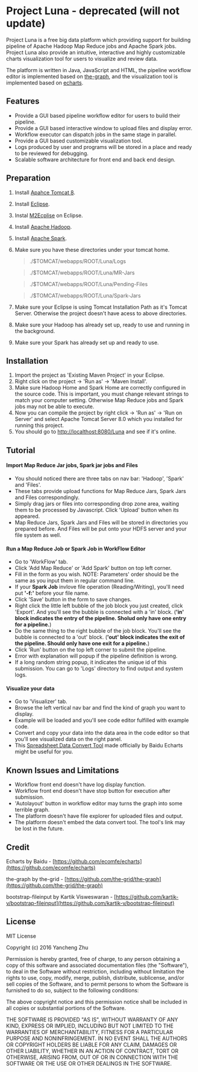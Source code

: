 # Project Luna - deprecated (will not update)

Project Luna is a free big data platform which providing support for building pipeline of Apache Hadoop Map Reduce jobs and Apache Spark jobs. Project Luna also provide an intuitive, interactive and highly customizable charts visualization tool for users to visualize and review data. 

The platform is written in Java, JavaScript and HTML, the pipeline workflow editor is implemented based on [the-graph](https://github.com/the-grid/the-graph), and the visualization tool is implemented based on [echarts](https://github.com/ecomfe/echarts).

## Features
+ Provide a GUI based pipeline workflow editor for users to build their pipeline.
+ Provide a GUI based interactive window to upload files and display error.
+ Workflow executor can dispatch jobs in the same stage in parallel.
+ Provide a GUI based customizable visualization tool.
+ Logs produced by user and programs will be stored in a place and ready to be reviewed for debugging.
+ Scalable software architecture for front end and back end design.

## Preparation
1. Install [Apahce Tomcat 8](http://tomcat.apache.org/).
2. Install [Eclipse](https://eclipse.org/).
3. Instal [M2Ecplise](http://www.eclipse.org/m2e/) on Eclipse.
4. Install [Apache Hadoop](http://hadoop.apache.org/).
5. Install [Apache Spark](http://spark.apache.org/).
6. Make sure you have these directories under your tomcat home.
    > ./$TOMCAT/webapps/ROOT/Luna/Logs

    > ./$TOMCAT/webapps/ROOT/Luna/MR-Jars

    > ./$TOMCAT/webapps/ROOT/Luna/Pending-Files

    > ./$TOMCAT/webapps/ROOT/Luna/Spark-Jars
6. Make sure your Eclipse is using Tomcat Installation Path as it's Tomcat Server. Otherwise the project doesn't have acess to above directories.
7. Make sure your Hadoop has already set up, ready to use and running in the background.
8. Make sure your Spark has already set up and ready to use.

## Installation
1. Import the project as 'Existing Maven Project' in your Eclipse.
2. Right click on the project -> 'Run as' -> 'Maven Install'.
3. Make sure Hadoop Home and Spark Home are correctly configured in the source code. This is important, you must change relevant strings to match your computer setting. Otherwise Map Reduce jobs and Spark jobs may not be able to execute.
4. Now you can compile the project by right click -> 'Run as' -> 'Run on Server' and select Apache Tomcat Server 8.0 which you installed for running this project.
5. You should go to [http://localthost:8080/Luna](http://localthost:8080/Luna) and see if it's online.

## Tutorial
#### Import Map Reduce Jar jobs, Spark jar jobs and Files
+ You should noticed there are three tabs on nav bar: 'Hadoop', 'Spark' and 'Files'.
+ These tabs provide upload functions for Map Reduce Jars, Spark Jars and Files correspondingly.
+ Simply drag jars or files into corresponding drop zone area, waiting them to be processed by Javascript. Click 'Upload' button when its appeared.
+ Map Reduce Jars, Spark Jars and Files will be stored in directories you prepared before. And Files will be put onto your HDFS server and your file system as well.

#### Run a Map Reduce Job or Spark Job in WorkFlow Editor
+ Go to 'WorkFlow' tab.
+ Click 'Add Map Reduce' or 'Add Spark' button on top left corner.
+ Fill in the form as you wish. NOTE: Parameters' order should be the same as you input them in regular command line.
+ If your **Spark Job** invlove file operation (Reading/Writing), you'll need put **'-f:'** before your file name.
+ Click 'Save' button in the form to save changes.
+ Right click the little left bubble of the job block you just created, click 'Export'. And you'll see the bubble is connected with a 'in' block. (**'in' block indicates the entry of the pipeline. Sholud only have one entry for a pipeline.**)
+ Do the same thing to the right bubble of the job block. You'll see the bubble is connected to a 'out' block. (**'out' block indicates the exit of the pipeline. Should only have one exit for a pipeline.**)
+ Click 'Run' button on the top left corner to submit the pipeline.
+ Error with explanation will popup if the pipeline definition is wrong.
+ If a long random string popup, it indicates the unique id of this submission. You can go to 'Logs' directory to find output and system logs.

#### Visualize your data
+ Go to 'Visualizer' tab.
+ Browse the left vertical nav bar and find the kind of graph you want to display.
+ Example will be loaded and you'll see code editor fulfilled with example code.
+ Convert and copy your data into the data area in the code editor so that you'll see visualized data on the right panel.
+ This [Spreadsheet Data Convert Tool](http://echarts.baidu.com/echarts2/doc/spreadsheet-en.html) made officially by Baidu Echarts might be useful for you.

## Known Issues and Limitations
+ Workflow front end doesn't have log display function.
+ Workflow front end doesn't have stop button for execution after submission.
+ 'Autolayout' button in workflow editor may turns the graph into some terrible graph.
+ The platform doesn't have file explorer for uploaded files and output.
+ The platform doesn't embed the data convert tool. The tool's link may be lost in the future.

## Credit
Echarts by Baidu - [https://github.com/ecomfe/echarts](https://github.com/ecomfe/echarts)

the-graph by the-grid - [https://github.com/the-grid/the-graph](https://github.com/the-grid/the-graph)

bootstrap-fileinput by Kartik Visweswaran - [https://github.com/kartik-v/bootstrap-fileinput](https://github.com/kartik-v/bootstrap-fileinput)

## License
MIT License

Copyright (c) 2016 Yancheng Zhu

Permission is hereby granted, free of charge, to any person obtaining a copy
of this software and associated documentation files (the "Software"), to deal
in the Software without restriction, including without limitation the rights
to use, copy, modify, merge, publish, distribute, sublicense, and/or sell
copies of the Software, and to permit persons to whom the Software is
furnished to do so, subject to the following conditions:

The above copyright notice and this permission notice shall be included in all
copies or substantial portions of the Software.

THE SOFTWARE IS PROVIDED "AS IS", WITHOUT WARRANTY OF ANY KIND, EXPRESS OR
IMPLIED, INCLUDING BUT NOT LIMITED TO THE WARRANTIES OF MERCHANTABILITY,
FITNESS FOR A PARTICULAR PURPOSE AND NONINFRINGEMENT. IN NO EVENT SHALL THE
AUTHORS OR COPYRIGHT HOLDERS BE LIABLE FOR ANY CLAIM, DAMAGES OR OTHER
LIABILITY, WHETHER IN AN ACTION OF CONTRACT, TORT OR OTHERWISE, ARISING FROM,
OUT OF OR IN CONNECTION WITH THE SOFTWARE OR THE USE OR OTHER DEALINGS IN THE
SOFTWARE.
